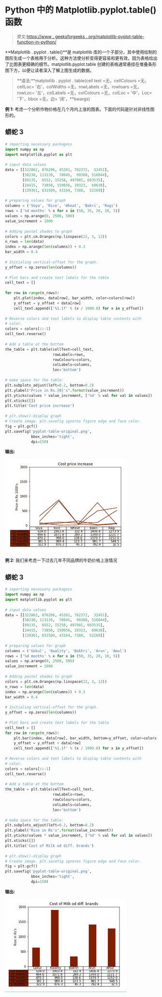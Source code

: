 # Python 中的 Matplotlib.pyplot.table()函数

> 原文:[https://www . geeksforgeeks . org/matplotlib-pyplot-table-function-in-python/](https://www.geeksforgeeks.org/matplotlib-pyplot-table-function-in-python/)

**Matplotlib . pyplot . table()**是 matplotlib 库的一个子部分，其中使用绘制的图形生成一个表格用于分析。这种方法使分析变得更容易和更有效，因为表格给出了比图表更精确的细节。matplotlib.pyplot.table 创建的表格通常悬挂在堆叠条形图下方，以便让读者深入了解上图生成的数据。

> **语法:**matplotlib . pyplot . table(cell text =无，cellColours =无，cellLoc= '右'，colWidths =无，rowLabels =无，rowloars =无，rowLoc= '左'，colLabels =无，colColours =无，colLoc = '中'，Loc= '下'，bbox =无，边= '闭'，**kwargs)

**例 1:** 考虑一个分析作物价格在几个月内上涨的图表。下面的代码是针对非线性图形的。

## 蟒蛇 3

```py
# importing necessary packagess
import numpy as np
import matplotlib.pyplot as plt

# input data values
data = [[322862, 876296, 45261, 782372,  32451],
        [58230, 113139,  78045,  99308, 516044],
        [89135,  8552, 15258, 497981, 603535],
        [24415,  73858, 150656, 19323,  69638],
        [139361, 831509, 43164, 7380,  52269]]

# preparing values for graph
columns = ('Soya', 'Rice', 'Wheat', 'Bakri', 'Ragi')
rows = ['%d months' % x for x in (50, 35, 20, 10, 5)]
values = np.arange(0, 2500, 500)
value_increment = 1000

# Adding pastel shades to graph
colors = plt.cm.Oranges(np.linspace(22, 3, 12))
n_rows = len(data)
index = np.arange(len(columns)) + 0.3
bar_width = 0.4

# Initialing vertical-offset for the graph.
y_offset = np.zeros(len(columns))

# Plot bars and create text labels for the table
cell_text = []

for row in range(n_rows):
    plt.plot(index, data[row], bar_width, color=colors[row])
    y_offset = y_offset + data[row]
    cell_text.append(['%1.1f' % (x / 1000.0) for x in y_offset])

# Reverse colors and text labels to display table contents with
# color.
colors = colors[::-1]
cell_text.reverse()

# Add a table at the bottom
the_table = plt.table(cellText=cell_text,
                      rowLabels=rows,
                      rowColours=colors,
                      colLabels=columns,
                      loc='bottom')

# make space for the table:
plt.subplots_adjust(left=0.2, bottom=0.2)
plt.ylabel("Price in Rs.{0}'s".format(value_increment))
plt.yticks(values * value_increment, ['%d' % val for val in values])
plt.xticks([])
plt.title('Cost price increase')

# plt.show()-display graph
# Create image. plt.savefig ignores figure edge and face color.
fig = plt.gcf()
plt.savefig('pyplot-table-original.png',
            bbox_inches='tight',
            dpi=150)
```

**输出:**

![](img/ade7de39891fabb788ca67c1601170ec.png)

**例 2:** 我们来考虑一下过去几年不同品牌的牛奶价格上涨情况

## 蟒蛇 3

```py
# importing necessary packagess
import numpy as np
import matplotlib.pyplot as plt

# input data values
data = [[322862, 876296, 45261, 782372,  32451],
        [58230, 113139,  78045,  99308, 516044],
        [89135,  8552, 15258, 497981, 603535],
        [24415,  73858, 150656, 19323,  69638],
        [139361, 831509, 43164, 7380,  52269]]

# preparing values for graph
columns = ('Gokul', 'Kwality', 'Bakhri', 'Arun', 'Amul')
rows = ['%d months' % x for x in (50, 35, 20, 10, 5)]
values = np.arange(0, 2500, 500)
value_increment = 1000

# Adding pastel shades to graph
colors = plt.cm.Oranges(np.linspace(22, 3, 12))
n_rows = len(data)
index = np.arange(len(columns)) + 0.3
bar_width = 0.4

# Initialing vertical-offset for the graph.
y_offset = np.zeros(len(columns))

# Plot bars and create text labels for the table
cell_text = []
for row in range(n_rows):
    plt.bar(index, data[row], bar_width, bottom=y_offset, color=colors[row])
    y_offset = y_offset + data[row]
    cell_text.append(['%1.1f' % (x / 1000.0) for x in y_offset])

# Reverse colors and text labels to display table contents with
# color.
colors = colors[::-1]
cell_text.reverse()

# Add a table at the bottom
the_table = plt.table(cellText=cell_text,
                      rowLabels=rows,
                      rowColours=colors,
                      colLabels=columns,
                      loc='bottom')

# make space for the table:
plt.subplots_adjust(left=0.2, bottom=0.2)
plt.ylabel("Rise in Rs's".format(value_increment))
plt.yticks(values * value_increment, ['%d' % val for val in values])
plt.xticks([])
plt.title('Cost of Milk od diff. brands')

# plt.show()-display graph
# Create image. plt.savefig ignores figure edge and face color.
fig = plt.gcf()
plt.savefig('pyplot-table-original.png',
            bbox_inches='tight',
            dpi=150)
```

**输出:**

![](img/19cf11f6623cadc84ed7fbe604aa577a.png)